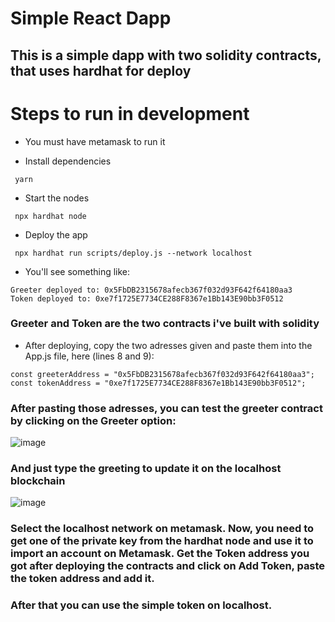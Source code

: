# Simple React Dapp

## This is a simple dapp with two solidity contracts, that uses hardhat for deploy

# Steps to run in development

- You must have metamask to run it

- Install dependencies
```
 yarn
```

- Start the nodes
```
 npx hardhat node
```

- Deploy the app
```
 npx hardhat run scripts/deploy.js --network localhost
```

- You'll see something like:
```
Greeter deployed to: 0x5FbDB2315678afecb367f032d93F642f64180aa3
Token deployed to: 0xe7f1725E7734CE288F8367e1Bb143E90bb3F0512
```

### Greeter and Token are the two contracts i've built with solidity

- After deploying, copy the two adresses given and paste them into the App.js file, here (lines 8 and 9):
```
const greeterAddress = "0x5FbDB2315678afecb367f032d93F642f64180aa3";
const tokenAddress = "0xe7f1725E7734CE288F8367e1Bb143E90bb3F0512";
```

### After pasting those adresses, you can test the greeter contract by clicking on the Greeter option:

![image](https://user-images.githubusercontent.com/53320507/118412761-32382780-b672-11eb-890f-98447b5008a1.png)

### And just type the greeting to update it on the localhost blockchain

![image](https://user-images.githubusercontent.com/53320507/118412808-6ad80100-b672-11eb-8457-171f3e8443ce.png)


### Select the localhost network on metamask. Now, you need to get one of the private key from the hardhat node and use it to import an account on Metamask. Get the Token address you got after deploying the contracts and click on Add Token, paste the token address and add it.

### After that you can use the simple token on localhost.

